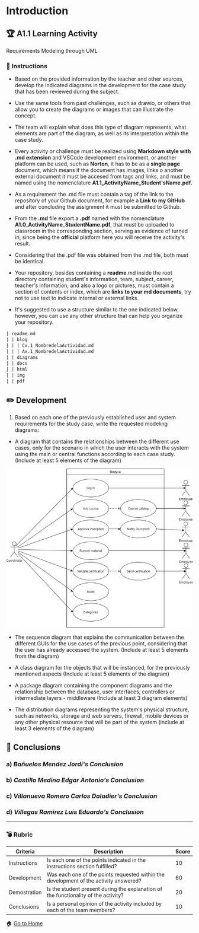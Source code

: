 # Introduction

## :trophy: A1.1 Learning Activity
Requirements Modeling through UML

### :blue_book: Instructions

* Based on the provided information by the teacher and other sources, develop the indicated diagrams in the development for the case study that has been reviewed during the subject.

* Use the same tools from past challenges, such as drawio, or others that allow you to create the
diagrams or images that can illustrate the concept.

* The team will explain what does this type of diagram represents, what elements are part of the diagram, as well as its interpretation within the case study.

* Every activity or challenge must be realized using **Markdown style with .md extension** and VSCode development environment, or another platform can be used, such as **Norton**, it has to be as a **single page** document, which means if the document has images, links o another external document it must be accesed from tags and links, and must be named using the nomenclature **A1.1_ActivityName_Student'sName.pdf.**

* As a requirement the .md file must contain a tag of the link to the repository of your Github document, for example a **Link to my GitHub** and after concluding the assignment it must be submitted to Github.

* From the **.md** file export a **.pdf** named with the nomenclature **A1.0_ActivityName_StudentName.pdf**, that must be uploaded to classroom in the corresponding section, serving as evidence of turned in, since being the **official** platform here you will receive the activity's result.

* Considering that the .pdf file was obtained from the .md file, both must be identical.

* Your repository, besides containing a **readme**.md inside the root directory containing student's information, team, subject, career, teacher's information, and also a logo or pictures, must contain a section of contents or index, which are **links to your md documents**, try not to use text to indicate internal or external links.

* It's suggested to use a structure similar to the one indicated below, however, you can use any other structure that can help you organize your repository.

~~~
| readme.md
| | blog
| | | Cx.1_NombredelaActividad.md
| | | Ax.1_NombredelaActividad.md
| | diagrams
| | docs
| | html
| | img
| | pdf
~~~

## :pencil2: Development

1. Based on each one of the previously established user and system requirements for the study case, write the requested modeling diagrams:

* A diagram that contains the relationships between the different use cases, only for the scenario in which the user interacts with the system using the main or central functions according to each case study. (Include at least 5 elements of the diagram)
<img src="https://raw.githubusercontent.com/BanuelosMendezJordi/Analisis_Avanzado_17212330/main/img/C1.1casosdeuso.png">

* The sequence diagram that explains the communication between the different GUIs for the use cases of the previous point, considering that the user has already accessed the system. (Include at least 5 elements from the diagram)


* A class diagram for the objects that will be instanced, for the previously mentioned aspects (Include at least 5 elements of the diagram)


* A package diagram containing the component diagrams and the relationship between the database, user interfaces, controllers or intermediate layers - middleware (Include at least 3 diagram elements)


* The distribution diagrams representing the system's physical structure, such as networks, storage and web servers, firewall, mobile devices or any other physical resource that will be part of the system (include at least 3 elements of the diagram)




## :paperclip: Conclusions

### a) *Bañuelos Mendez Jordi's Conclusion*



### b) *Castillo Medina Edgar Antonio's Conclusion*



### c) *Villanueva Romero Carlos Daladier's Conclusion*



### d) *Villegas Ramirez Luis Eduardo's Conclusion*


___

### :bomb: Rubric

| Criteria | Description | Score |
| ------------- | -------------------------------------------------------------------------------------------- | ------- |
| Instructions | Is each one of the points indicated in the instructions section fulfilled? | 10 |
| Development | Was each one of the points requested within the development of the activity answered? | 60 |
| Demostration | Is the student present during the explanation of the functionality of the activity? | 20 |
| Conclusions | Is a personal opinion of the activity included by each of the team members? | 10 |

:house: [Go to Home](https://github.com/BanuelosMendezJordi/Analisis_Avanzado_17212330 "Github")